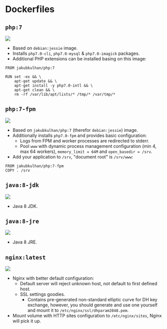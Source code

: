 # Dockerfiles

## `php:7`

[![](https://badge.imagelayers.io/jakubkulhan/php:7.svg)](https://imagelayers.io/?images=jakubkulhan/php:7 'Get your own badge on imagelayers.io')

- Based on `debian:jessie` image.
- Installs `php7.0-cli`, `php7.0-mysql` & `php7.0-imagick` packages.
- Additional PHP extensions can be installed basing on this image:

```
FROM jakubkulhan/php:7

RUN set -ex && \
	apt-get update && \
	apt-get install -y php7.0-intl && \
	apt-get clean && \
	rm -rf /var/lib/apt/lists/* /tmp/* /var/tmp/*
```

## `php:7-fpm`

[![](https://badge.imagelayers.io/jakubkulhan/php:7-fpm.svg)](https://imagelayers.io/?images=jakubkulhan/php:7-fpm 'Get your own badge on imagelayers.io')

- Based on `jakubkulhan/php:7` (therefor `debian:jessie`) image.
- Additionally installs `php7.0-fpm` and provides basic configuration:
  - Logs from FPM and worker processes are redirected to stderr.
  - Pool `www` with dynamic process management configuration (min 4, max 64 workers), `memory_limit = 64M` and `open_basedir = /srv`.
- Add your application to `/srv`, "document root" is `/srv/www`:

```
FROM jakubkulhan/php:7-fpm
COPY . /srv
```

## `java:8-jdk`

[![](https://badge.imagelayers.io/jakubkulhan/java:8-jdk.svg)](https://imagelayers.io/?images=jakubkulhan/java:8-jdk 'Get your own badge on imagelayers.io')

- Java 8 JDK.

## `java:8-jre`

[![](https://badge.imagelayers.io/jakubkulhan/java:8-jre.svg)](https://imagelayers.io/?images=jakubkulhan/java:8-jre 'Get your own badge on imagelayers.io')

- Java 8 JRE.

## `nginx:latest`

[![](https://badge.imagelayers.io/jakubkulhan/nginx:latest.svg)](https://imagelayers.io/?images=jakubkulhan/nginx:latest 'Get your own badge on imagelayers.io')

- Nginx with better default configuration:
  - Default server will reject unknown host, not default to first defined host.
  - SSL settings goodies.
    - Contains pre-generated non-standard elliptic curve for DH key exchange, however, you should generate and use one yourself and mount it to `/etc/nginx/ssl/dhparam2048.pem`.
- Mount volume with HTTP sites configuration to `/etc/nginx/sites`, Nginx will pick it up.
